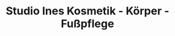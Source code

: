 ---
title: "Studio Ines Kosmetik - Körper - Fußpflege"
url: /halle-saale/studio-ines-kosmetik-koerper-fusspflege/
shop: Kosmetik
---